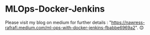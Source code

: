 # MLOps-Docker-Jenkins
Please visit my blog on medium for further details : "https://nawress-rafrafi.medium.com/ml-ops-with-docker-jenkins-fbabbe6969a2". 😊
